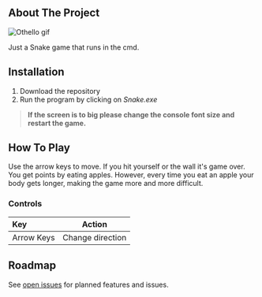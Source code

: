 ## About The Project

![Othello gif](../assets/snake.gif)

Just a Snake game that runs in the cmd.

## Installation

1. Download the repository
2. Run the program by clicking on *Snake.exe*
> **If the screen is to big please change the console font size and restart the game.**     

## How To Play

Use the arrow keys to move. If you hit yourself or the wall it's game over. You get points by eating apples. However, every time you eat an apple your body gets longer, making the game more and more difficult.

### Controls

| Key	| Action	|
|:--|---|
| Arrow Keys | Change direction	|

## Roadmap

See [open issues](https://github.com/k390983/Snake/issues) for planned features and issues.


